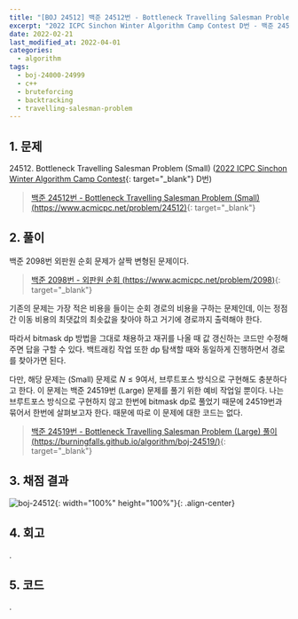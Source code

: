```yaml
---
title: "[BOJ 24512] 백준 24512번 - Bottleneck Travelling Salesman Problem (Small)"
excerpt: "2022 ICPC Sinchon Winter Algorithm Camp Contest D번 - 백준 24512번 Bottleneck Travelling Salesman Problem (Small) 풀이"
date: 2022-02-21
last_modified_at: 2022-04-01
categories:
  - algorithm
tags:
  - boj-24000-24999
  - c++
  - bruteforcing
  - backtracking
  - travelling-salesman-problem
---
```


## 1. 문제
$24512$. Bottleneck Travelling Salesman Problem (Small) ([2022 ICPC Sinchon Winter Algorithm Camp Contest](https://burningfalls.github.io/contest/2022-swac-baekjoon-contest/){: target="_blank"} D번)

> [백준 24512번 - Bottleneck Travelling Salesman Problem (Small) (https://www.acmicpc.net/problem/24512)](https://www.acmicpc.net/problem/24512){: target="_blank"}

## 2. 풀이

백준 2098번 외판원 순회 문제가 살짝 변형된 문제이다. 

> [백준 2098번 - 외판원 순회 (https://www.acmicpc.net/problem/2098)](https://www.acmicpc.net/problem/2098){: target="_blank"}

기존의 문제는 가장 적은 비용을 들이는 순회 경로의 비용을 구하는 문제인데, 이는 정점 간 이동 비용의 최댓값의 최솟값을 찾아야 하고 거기에 경로까지 출력해야 한다. 

따라서 bitmask dp 방법을 그대로 채용하고 재귀를 나올 때 값 갱신하는 코드만 수정해주면 답을 구할 수 있다. 백트래킹 작업 또한 dp 탐색할 때와 동일하게 진행하면서 경로를 찾아가면 된다.

다만, 해당 문제는 (Small) 문제로 $N\leq 9$여서, 브루트포스 방식으로 구현해도 충분하다고 한다. 이 문제는 백준 24519번 (Large) 문제를 풀기 위한 예비 작업일 뿐이다. 나는 브루트포스 방식으로 구현하지 않고 한번에 bitmask dp로 풀었기 때문에 24519번과 묶어서 한번에 살펴보고자 한다. 때문에 따로 이 문제에 대한 코드는 없다. 

> [백준 24519번 - Bottleneck Travelling Salesman Problem (Large) 풀이 (https://burningfalls.github.io/algorithm/boj-24519/)](https://burningfalls.github.io/algorithm/boj-24519/){: target="_blank"}

## 3. 채점 결과

![boj-24512](https://user-images.githubusercontent.com/30232837/161196522-1c009706-46fe-404d-b183-f1f07634e10d.png "boj-24512"){: width="100%" height="100%"}{: .align-center}

## 4. 회고

.

## 5. 코드

.